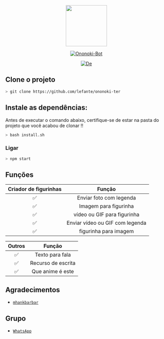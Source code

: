<p align="center">
<img src="https://i.imgur.com/bNAmAbE.gif/revision/latest/top-crop/width/300/height/300?cb=20190417164406" width="128" height="128"/>
</p>
<p align="center">
<a href="#"><img title="Ononoki-Bot" src="https://img.shields.io/badge/Ononoki-bot-green?colorA=%23ff0000&colorB=%23017e40&style=for-the-badge"></a>
</p>
<p align="center">
<a href="https://github.com/lefante"><img title="De" src="https://img.shields.io/badge/Lefante-red.svg?style=for-the-badge&logo=github"></a>
</p>


## Clone o projeto

```bash
> git clone https://github.com/lefante/ononoki-ter
```

## Instale as dependências:
Antes de executar o comando abaixo, certifique-se de estar na pasta do projeto que
você acabou de clonar !!

```bash
> bash install.sh
```

### Ligar
```bash
> npm start
```

## Funções

| Criador de figurinhas |                Função           |
| :-----------: | :--------------------------------: |
|       ✅       | Enviar foto com legenda          |
|       ✅       | Imagem para figurinha                    |
|       ✅       | vídeo ou GIF  para figurinha            |
|       ✅       | Enviar vídeo ou GIF com legenda   |
|       ✅       | figurinha para imagem  |

| Outros  |                     Função                     |
| :------------: | :---------------------------------------------: |
|       ✅        |   Texto para fala                |
|       ✅        |   Recurso de escrita |
|       ✅        |   Que anime é este |

## Agradecimentos 
* [`mhankbarbar`](https://github.com/mhankbarbar)

## Grupo
* [`WhatsApp`](https://chat.whatsapp.com/DLZcrgNEnBbKXvS7ZGlKbU)
